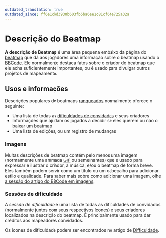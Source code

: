 ```yaml
---
outdated_translation: true
outdated_since: ff6e1cbd3930b603fb5ba6ee1c81cf6fe725a32a
---
```


# Descrição do Beatmap

**A descrição de Beatmap** é uma área pequena embaixo da página do [beatmap](/wiki/Beatmap) que dá aos jogadores uma informação sobre o beatmap usando o [BBCode](/wiki/BBCode). Ele normalmente destaca fatos sobre o criador do beatmap que ele acha suficientemente importantes, ou é usado para divulgar outros projetos de mapeamento.

## Usos e informações

Descrições populares de beatmaps [ranqueados](/wiki/Beatmap/Category#ranqueados) normalmente oferece o seguinte:

- Uma lista de todas as [dificuldades de convidados](/wiki/Beatmap/Guest_difficulty) e seus criadores
- Informações que ajudam os jogados a decidir se eles querem ou não o baixar um beatmap
- Uma lista de edições, ou um registro de mudanças

### Imagens

Muitas descrições de beatmap contém pelo menos uma imagem (normalmente uma animada [GIF](https://en.wikipedia.org/wiki/GIF) ou semelhantes) que é usado para expressar e ilustrar o criador, a música, e/ou o beatmap de forma breve. Eles também podem servir como um título ou um cabeçalho para adicionar estilo e qualidade. Para saber mais sobre como adicionar uma imagem, olhe [a sessão do artigo do BBCode em imagens](/wiki/BBCode#imagens).

### Sessões de dificuldade

A *sessão de dificuldade* é uma lista de todas as dificuldades de convidados (normalmente juntos com seus respectivos ícones) e seus criadores localizados na descrição do beatmap. É principalmente usado para dar créditos aos mapeadores convidados.

Os ícones de dificuldade podem ser encontrados no artigo de [Difficuldade](/wiki/Beatmap/Difficulty).
